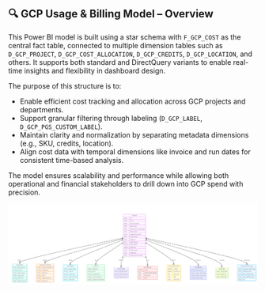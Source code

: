 ## 🔍 GCP Usage & Billing Model – Overview

This Power BI model is built using a star schema with `F_GCP_COST` as the central fact table, connected to multiple dimension tables such as `D_GCP_PROJECT`, `D_GCP_COST_ALLOCATION`, `D_GCP_CREDITS`, `D_GCP_LOCATION`, and others. It supports both standard and DirectQuery variants to enable real-time insights and flexibility in dashboard design.

The purpose of this structure is to:
- Enable efficient cost tracking and allocation across GCP projects and departments.
- Support granular filtering through labeling (`D_GCP_LABEL`, `D_GCP_PGS_CUSTOM_LABEL`).
- Maintain clarity and normalization by separating metadata dimensions (e.g., SKU, credits, location).
- Align cost data with temporal dimensions like invoice and run dates for consistent time-based analysis.

The model ensures scalability and performance while allowing both operational and financial stakeholders to drill down into GCP spend with precision.

![GCP Usage & Billing Model](https://github.com/bredeespelid/TGS_BI/blob/main/default_structure/default_structure.png?raw=true)
